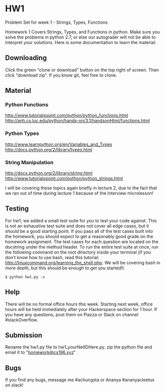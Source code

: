 # HW1
Problem Set for week 1 - Strings, Types, Functions

Homework 1 Covers Strings, Types, and Functions in python. Make sure you solve the problems in python 2.7, or else our autograder will not be able to interpret your solutions. Here is some documentation to learn the material:

## Downloading
Click the green "clone or download" button on the top right of screen. Then click "download zip". If you know git, feel free to clone.

## Material

### Python Functions
http://www.tutorialspoint.com/python/python_functions.html <br />
http://anh.cs.luc.edu/python/hands-on/3.1/handsonHtml/functions.html

### Python Types
http://www.learnpython.org/en/Variables_and_Types <br />
http://docs.python.org/2/library/types.html

### String Manipulation
http://docs.python.org/2/library/string.html <br />
http://www.tutorialspoint.com/python/python_strings.html

I will be covering these topics again briefly in lecture 2, due to the fact that we ran out of time during lecture 1 because of the Interview microlesson!

## Testing
For hw1, we added a small test suite for you to test your code against. This is not an exhaustive test suite and does not cover all edge cases, but it should be a good starting point. If you pass all of the test cases built into the homework, you should expect to get a reasonably good grade on the homework assignment. The test cases for each question are located on the docstring under the method header. To run the entire test suite at once, run the following command on the root directory inside your terminal (if you don't know how to use bash, read this tutorial: http://linuxcommand.org/learning_the_shell.php. We will be covering bash in more depth, but this should be enough to get you started!).

```
$ python hw1.py -v
```

## Help
There will be no formal office hours this week. Starting next week, office hours will be held immediately after your Hackerspace section for 1 hour. If you have any questions, post them on Piazza or Slack on channel #slackOverflow.

## Submission
Rename the hw1.py file to hw1_yourNetIDHere.py. zip the python file and email it to "homework@cs196.xyz" .

## Bugs
If you find any bugs, message me #achungsta or Ananya #ananyacleetus  on slack!
